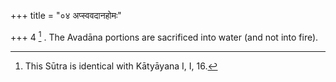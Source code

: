 +++
title = "०४ अप्स्ववदानहोमः"

+++
4 [^2] . The Avadāna portions are sacrificed into water (and not into fire).


[^2]:  This Sūtra is identical with Kātyāyana I, I, 16.

